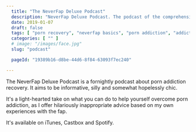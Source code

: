 ```yaml
---
  title: "The NeverFap Deluxe Podcast"
  description: "NeverFap Deluxe Podcast. The podcast of the comprehensive porn addiction recovery process."
  date: 2019-01-07
  draft: false
  tags: [ "porn recovery", "neverfap basics", "porn addiction", "addiction", "awareness", "nofap", "neverfap", "neverfap deluxe", "neverfap basics", "nofap practices", "neverfap practices" ]
  categories: [ "" ]
  # image: "/images/face.jpg"
  slug: "podcast"

  pageId: "19389b16-d8be-44d6-8f84-63093f7ec240"

---
```


The NeverFap Deluxe Podcast is a fornightly podcast about porn addiction recovery. It aims to be informative, silly and somewhat hopelessly chic.

It's a light-hearted take on what you can do to help yourself overcome porn addiction, as I offer hilariously inappropriate advice based on my own experiences with the fap.

It's available on iTunes, Castbox and Spotify.
